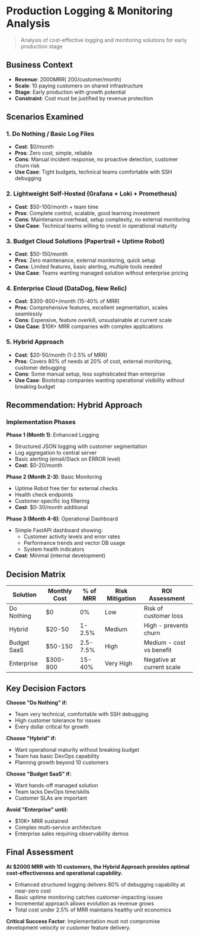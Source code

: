 <!--
Copyright (c) 2025 Ape4, Inc. All rights reserved.
Unauthorized copying of this file is strictly prohibited.
-->

# Production Logging & Monitoring Analysis

> Analysis of cost-effective logging and monitoring solutions for early production stage

## Business Context
- **Revenue**: $2000 MRR (~$200/customer/month)
- **Scale**: 10 paying customers on shared infrastructure
- **Stage**: Early production with growth potential
- **Constraint**: Cost must be justified by revenue protection

## Scenarios Examined

### 1. Do Nothing / Basic Log Files
- **Cost**: $0/month
- **Pros**: Zero cost, simple, reliable
- **Cons**: Manual incident response, no proactive detection, customer churn risk
- **Use Case**: Tight budgets, technical teams comfortable with SSH debugging

### 2. Lightweight Self-Hosted (Grafana + Loki + Prometheus)
- **Cost**: $50-100/month + team time
- **Pros**: Complete control, scalable, good learning investment
- **Cons**: Maintenance overhead, setup complexity, no external monitoring
- **Use Case**: Technical teams willing to invest in operational maturity

### 3. Budget Cloud Solutions (Papertrail + Uptime Robot)
- **Cost**: $50-150/month
- **Pros**: Zero maintenance, external monitoring, quick setup
- **Cons**: Limited features, basic alerting, multiple tools needed
- **Use Case**: Teams wanting managed solution without enterprise pricing

### 4. Enterprise Cloud (DataDog, New Relic)
- **Cost**: $300-800+/month (15-40% of MRR)
- **Pros**: Comprehensive features, excellent segmentation, scales seamlessly
- **Cons**: Expensive, feature overkill, unsustainable at current scale
- **Use Case**: $10K+ MRR companies with complex applications

### 5. Hybrid Approach
- **Cost**: $20-50/month (1-2.5% of MRR)
- **Pros**: Covers 80% of needs at 20% of cost, external monitoring, customer debugging
- **Cons**: Some manual setup, less sophisticated than enterprise
- **Use Case**: Bootstrap companies wanting operational visibility without breaking budget

## Recommendation: Hybrid Approach

### Implementation Phases

**Phase 1 (Month 1)**: Enhanced Logging
- Structured JSON logging with customer segmentation
- Log aggregation to central server
- Basic alerting (email/Slack on ERROR level)
- **Cost**: $0-20/month

**Phase 2 (Month 2-3)**: Basic Monitoring
- Uptime Robot free tier for external checks
- Health check endpoints
- Customer-specific log filtering
- **Cost**: $0-30/month additional

**Phase 3 (Month 4-6)**: Operational Dashboard
- Simple FastAPI dashboard showing:
  - Customer activity levels and error rates
  - Performance trends and vector DB usage
  - System health indicators
- **Cost**: Minimal (internal development)

## Decision Matrix

| Solution | Monthly Cost | % of MRR | Risk Mitigation | ROI Assessment |
|----------|--------------|----------|-----------------|----------------|
| Do Nothing | $0 | 0% | Low | Risk of customer loss |
| Hybrid | $20-50 | 1-2.5% | Medium | High - prevents churn |
| Budget SaaS | $50-150 | 2.5-7.5% | High | Medium - cost vs benefit |
| Enterprise | $300-800 | 15-40% | Very High | Negative at current scale |

## Key Decision Factors

**Choose "Do Nothing" if:**
- Team very technical, comfortable with SSH debugging
- High customer tolerance for issues
- Every dollar critical for growth

**Choose "Hybrid" if:**
- Want operational maturity without breaking budget
- Team has basic DevOps capability
- Planning growth beyond 10 customers

**Choose "Budget SaaS" if:**
- Want hands-off managed solution
- Team lacks DevOps time/skills
- Customer SLAs are important

**Avoid "Enterprise" until:**
- $10K+ MRR sustained
- Complex multi-service architecture
- Enterprise sales requiring observability demos

## Final Assessment

**At $2000 MRR with 10 customers, the Hybrid Approach provides optimal cost-effectiveness and operational capability.**

- Enhanced structured logging delivers 80% of debugging capability at near-zero cost
- Basic uptime monitoring catches customer-impacting issues
- Incremental approach allows evolution as revenue grows
- Total cost under 2.5% of MRR maintains healthy unit economics

**Critical Success Factor**: Implementation must not compromise development velocity or customer feature delivery.
